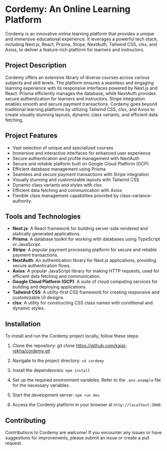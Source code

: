 # Cordemy: An Online Learning Platform

Cordemy is an innovative online learning platform that provides a unique and immersive educational experience. It leverages a powerful tech stack, including Next.js, React, Prisma, Stripe, NextAuth, Tailwind CSS, clsx, and Axios, to deliver a feature-rich platform for learners and instructors.

## Project Description

Cordemy offers an extensive library of diverse courses across various subjects and skill levels. The platform ensures a seamless and engaging learning experience with its responsive interfaces powered by Next.js and React. Prisma efficiently manages the database, while NextAuth provides secure authentication for learners and instructors. Stripe integration enables smooth and secure payment transactions. Cordemy goes beyond traditional learning platforms by utilizing Tailwind CSS, clsx, and Axios to create visually stunning layouts, dynamic class variants, and efficient data fetching.

## Project Features

- Vast selection of unique and specialized courses
- Immersive and interactive interfaces for enhanced user experience
- Secure authentication and profile management with NextAuth
- Secure and reliable platform built on Google Cloud Platform (GCP).
- Efficient database management using Prisma
- Seamless and secure payment transactions with Stripe integration
- Visually stunning and customizable layouts with Tailwind CSS
- Dynamic class variants and styles with clsx
- Efficient data fetching and communication with Axios
- Flexible class management capabilities provided by class-variance-authority.

## Tools and Technologies

- **Next.js**: A React framework for building server-side rendered and statically generated applications.
- **Prisma**: A database toolkit for working with databases using TypeScript or JavaScript.
- **Stripe**: A popular payment processing platform for secure and reliable payment transactions.
- **NextAuth**: An authentication library for Next.js applications, providing secure authentication flows.
- **Axios**: A popular JavaScript library for making HTTP requests, used for efficient data fetching and communication.
- **Google Cloud Platform (GCP)**: A suite of cloud computing services for building and deploying applications.
- **Tailwind CSS**: A utility-first CSS framework for creating responsive and customizable UI designs.
- **clsx**: A utility for constructing CSS class names with conditional and dynamic styles.

## Installation

To install and run the Cordemy project locally, follow these steps:

1. Clone the repository:  git clone https://github.com/kajal-rekha/cordemy.git

2. Navigate to the project directory:  `cd cordemy`

3. Install the dependencies:  `npm install`

4. Set up the required environment variables. Refer to the `.env.example` file for the necessary variables.

5. Start the development server:  `npm run dev`

6. Access the Cordemy platform in your browser at `http://localhost:3000`.

## Contributing

Contributions to Cordemy are welcome! If you encounter any issues or have suggestions for improvements, please submit an issue or create a pull request.


